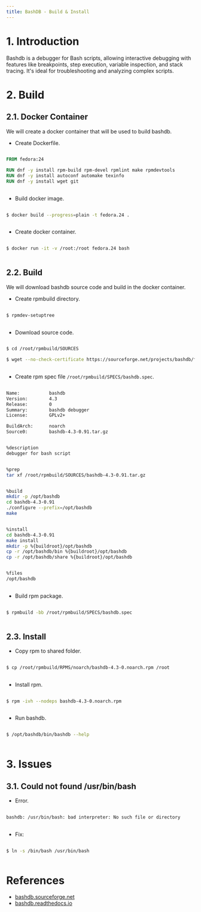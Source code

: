 ```yaml
---
title: BashDB - Build & Install
---
```


# 1. Introduction
Bashdb is a debugger for Bash scripts, allowing interactive debugging with features like breakpoints, step execution, variable inspection, and stack tracing. It's ideal for troubleshooting and analyzing complex scripts.


# 2. Build
## 2.1. Docker Container
We will create a docker container that will be used to build bashdb.

- Create Dockerfile.
```Dockerfile
  
FROM fedora:24

RUN dnf -y install rpm-build rpm-devel rpmlint make rpmdevtools
RUN dnf -y install autoconf automake texinfo
RUN dnf -y install wget git
  
```

- Build docker image.
```sh
  
$ docker build --progress=plain -t fedora.24 .
  
```

- Create docker container.
```sh
  
$ docker run -it -v /root:/root fedora.24 bash
  
```

## 2.2. Build
We will download bashdb source code and build in the docker container.

- Create rpmbuild directory.
```sh
  
$ rpmdev-setuptree
  
```

- Download source code.
```sh
  
$ cd /root/rpmbuild/SOURCES

$ wget --no-check-certificate https://sourceforge.net/projects/bashdb/files/bashdb/4.3-0.91/bashdb-4.3-0.91.tar.gz
  
```

- Create rpm spec file `/root/rpmbuild/SPECS/bashdb.spec`.
```sh
  
Name:           bashdb
Version:        4.3
Release:        0
Summary:        bashdb debugger
License:        GPLv2+

BuildArch:      noarch
Source0:        bashdb-4.3-0.91.tar.gz


%description
debugger for bash script


%prep
tar xf /root/rpmbuild/SOURCES/bashdb-4.3-0.91.tar.gz


%build
mkdir -p /opt/bashdb
cd bashdb-4.3-0.91
./configure --prefix=/opt/bashdb
make


%install
cd bashdb-4.3-0.91
make install
mkdir -p %{buildroot}/opt/bashdb
cp -r /opt/bashdb/bin %{buildroot}/opt/bashdb
cp -r /opt/bashdb/share %{buildroot}/opt/bashdb


%files
/opt/bashdb
  
```

- Build rpm package.
```sh
  
$ rpmbuild -bb /root/rpmbuild/SPECS/bashdb.spec
  
```

## 2.3. Install
- Copy rpm to shared folder.
```sh
  
$ cp /root/rpmbuild/RPMS/noarch/bashdb-4.3-0.noarch.rpm /root
  
```

- Install rpm.
```sh
  
$ rpm -ivh --nodeps bashdb-4.3-0.noarch.rpm
  
```

- Run bashdb.
```sh
  
$ /opt/bashdb/bin/bashdb --help
  
```

# 3. Issues
## 3.1. Could not found /usr/bin/bash
- Error.
```sh
  
bashdb: /usr/bin/bash: bad interpreter: No such file or directory
  
```

- Fix:
```sh
  
$ ln -s /bin/bash /usr/bin/bash
  
```

# References
- [bashdb.sourceforge.net](https://bashdb.sourceforge.net/)
- [bashdb.readthedocs.io](https://bashdb.readthedocs.io)
